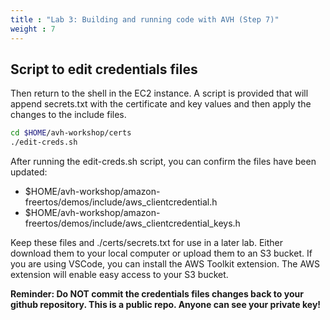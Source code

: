 ```yaml
---
title : "Lab 3: Building and running code with AVH (Step 7)"
weight : 7
---
```


## Script to edit credentials files

Then return to the shell in the EC2 instance. A script is provided that will append secrets.txt with the certificate and key values and then apply the changes to the include files.

```bash
cd $HOME/avh-workshop/certs
./edit-creds.sh
```

After running the edit-creds.sh script, you can confirm the files have been updated:

- $HOME/avh-workshop/amazon-freertos/demos/include/aws_clientcredential.h
- $HOME/avh-workshop/amazon-freertos/demos/include/aws_clientcredential_keys.h

Keep these files and ./certs/secrets.txt for use in a later lab. Either download them to your local computer or upload them to an S3 bucket. If you are using VSCode, you can install the AWS Toolkit extension. The AWS extension will enable easy access to your S3 bucket.

**Reminder: Do NOT commit the credentials files changes back to your github repository. This is a public repo. Anyone can see your private key!**
